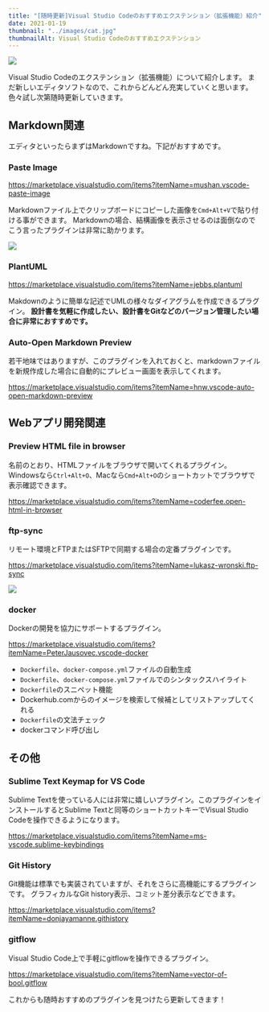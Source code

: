 ```yaml
---
title: "[随時更新]Visual Studio Codeのおすすめエクステンション（拡張機能）紹介"
date: 2021-01-19
thumbnail: "../images/cat.jpg"
thumbnailAlt: Visual Studio Codeのおすすめエクステンション
---
```



![](https://www.image-pit.com/img/terakoya/posts/visual-studio-code-recommend-plugin/2bec72f467ee32b682f32248f13dbba5.png)

Visual Studio Codeのエクステンション（拡張機能）について紹介します。
まだ新しいエディタソフトなので、これからどんどん充実していくと思います。
色々試し次第随時更新していきます。


## Markdown関連

エディタといったらまずはMarkdownですね。下記がおすすめです。

### Paste Image

<a href="https://marketplace.visualstudio.com/items?itemName=mushan.vscode-paste-image" target="_blank">https://marketplace.visualstudio.com/items?itemName=mushan.vscode-paste-image</a>

Markdownファイル上でクリップボードにコピーした画像を`Cmd+Alt+V`で貼り付ける事ができます。
Markdownの場合、結構画像を表示させるのは面倒なのでこう言ったプラグインは非常に助かります。

![](https://raw.githubusercontent.com/mushanshitiancai/vscode-paste-image/master/res/vscode-paste-image.gif)

### PlantUML

<a href="https://marketplace.visualstudio.com/items?itemName=jebbs.plantuml" target="_blank">https://marketplace.visualstudio.com/items?itemName=jebbs.plantuml</a>

Makdownのように簡単な記述でUMLの様々なダイアグラムを作成できるプラグイン。
**設計書を気軽に作成したい、設計書をGitなどのバージョン管理したい場合に非常におすすめです。**

### Auto-Open Markdown Preview

若干地味ではありますが、このプラグインを入れておくと、markdownファイルを新規作成した場合に自動的にプレビュー画面を表示してくれます。

<a href="https://marketplace.visualstudio.com/items?itemName=hnw.vscode-auto-open-markdown-preview" target="_blank">https://marketplace.visualstudio.com/items?itemName=hnw.vscode-auto-open-markdown-preview</a>

## Webアプリ開発関連

### Preview HTML file in browser

名前のとおり、HTMLファイルをブラウザで開いてくれるプラグイン。
Windowsなら`Ctrl+Alt+O`、Macなら`Cmd+Alt+O`のショートカットでブラウザで表示確認できます。

<a href="https://marketplace.visualstudio.com/items?itemName=coderfee.open-html-in-browser" target="_blank">https://marketplace.visualstudio.com/items?itemName=coderfee.open-html-in-browser</a>

### ftp-sync

リモート環境とFTPまたはSFTPで同期する場合の定番プラグインです。

<a href="https://marketplace.visualstudio.com/items?itemName=lukasz-wronski.ftp-sync" target="_blank">https://marketplace.visualstudio.com/items?itemName=lukasz-wronski.ftp-sync</a>

![](http://i.imgur.com/W9h4pwW.gif)

### docker

Dockerの開発を協力にサポートするプラグイン。

<a href="https://marketplace.visualstudio.com/items?itemName=PeterJausovec.vscode-docker" target="_blank">https://marketplace.visualstudio.com/items?itemName=PeterJausovec.vscode-docker</a>

- `Dockerfile`、`docker-compose.yml`ファイルの自動生成
- `Dockerfile`、`docker-compose.yml`ファイルでのシンタックスハイライト
- `Dockerfile`のスニペット機能
- Dockerhub.comからのイメージを検索して候補としてリストアップしてくれる
- `Dockerfile`の文法チェック
- dockerコマンド呼び出し

## その他

### Sublime Text Keymap for VS Code

Sublime Textを使っている人には非常に嬉しいプラグイン。このプラグインをインストールするとSublime Textと同等のショートカットキーでVisual Studio Codeを操作できるようになります。

<a href="https://marketplace.visualstudio.com/items?itemName=ms-vscode.sublime-keybindings" target="_blank">https://marketplace.visualstudio.com/items?itemName=ms-vscode.sublime-keybindings</a>

### Git History

Git機能は標準でも実装されていますが、それをさらに高機能にするプラグインです。
グラフィカルなGit history表示、コミット差分表示などできます。

<a href="https://marketplace.visualstudio.com/items?itemName=donjayamanne.githistory" target="_blank">https://marketplace.visualstudio.com/items?itemName=donjayamanne.githistory</a>

### gitflow

Visual Studio Code上で手軽にgitflowを操作できるプラグイン。

<a href="https://marketplace.visualstudio.com/items?itemName=vector-of-bool.gitflow" target="_blank">https://marketplace.visualstudio.com/items?itemName=vector-of-bool.gitflow</a>

これからも随時おすすめのプラグインを見つけたら更新してきます！


<!--
// この記事を日本語化
https://scotch.io/tutorials/best-of-visual-studio-code-features-plugins-acting-like-atom-and-sublime
-->